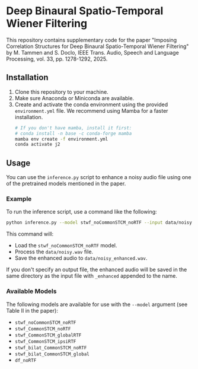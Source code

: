 # Deep Binaural Spatio-Temporal Wiener Filtering

This repository contains supplementary code for the paper "Imposing Correlation Structures for Deep Binaural Spatio-Temporal Wiener Filtering" by M. Tammen and S. Doclo, IEEE Trans. Audio, Speech and Language Processing, vol. 33, pp. 1278-1292, 2025.

## Installation

1.  Clone this repository to your machine.
2.  Make sure Anaconda or Miniconda are available.
3.  Create and activate the conda environment using the provided `environment.yml` file. We recommend using Mamba for a faster installation.
    ```bash
    # If you don't have mamba, install it first:
    # conda install -n base -c conda-forge mamba
    mamba env create -f environment.yml
    conda activate j2
    ```


## Usage

You can use the `inference.py` script to enhance a noisy audio file using one of the pretrained models mentioned in the paper.

### Example

To run the inference script, use a command like the following:

```bash
python inference.py --model stwf_noCommonSTCM_noRTF --input data/noisy.wav --output data/noisy_enhanced.wav
```

This command will:
-   Load the `stwf_noCommonSTCM_noRTF` model.
-   Process the `data/noisy.wav` file.
-   Save the enhanced audio to `data/noisy_enhanced.wav`.

If you don't specify an output file, the enhanced audio will be saved in the same directory as the input file with `_enhanced` appended to the name.

### Available Models

The following models are available for use with the `--model` argument (see Table II in the paper):
- `stwf_noCommonSTCM_noRTF`
- `stwf_CommonSTCM_noRTF`
- `stwf_CommonSTCM_globalRTF`
- `stwf_CommonSTCM_ipsiRTF`
- `stwf_bilat_CommonSTCM_noRTF`
- `stwf_bilat_CommonSTCM_global`
- `df_noRTF`
